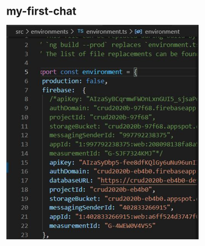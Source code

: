 # my-first-chat
![Image text](https://raw.githubusercontent.com/EstebanRios99/my-first-chat/master/capturas/1.JPG)


